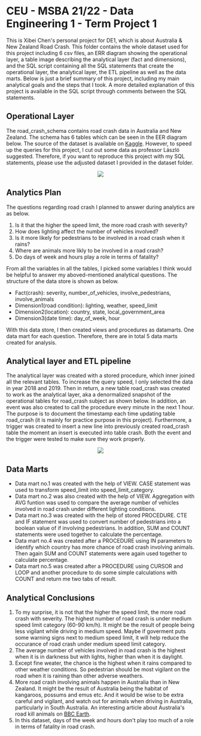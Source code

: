 # CEU - MSBA 21/22 - Data Engineering 1 - Term Project 1
This is Xibei Chen's personal project for DE1, which is about Australia & New Zealand Road Crash. This folder contains the whole dataset used for this project including 6 csv files, an ERR diagram showing the operational layer, a table image describing the analytical layer (fact and dimensions), and the SQL script containing all the SQL statements that create the operational layer, the analytical layer, the ETL pipeline as well as the data marts. Below is just a brief summary of this project, including my main analytical goals and the steps that I took. A more detailed explanation of this project is available in the SQL script through comments between the SQL statements. 

## Operational Layer
The road_crash_schema contains road crash data in Australia and New Zealand. The schema has 6 tables which can be seen in the EER diagram below. The source of the dataset is available on [Kaggle](https://www.kaggle.com/mgray39/australia-new-zealand-road-crash-dataset). However, to speed up the queries for this project,  I cut out some data as professor László suggested. Therefore, if you want to reproduce this project with my SQL statements, please use the adjusted dataset I provided in the dataset folder.
<p align="center">
  <img src="https://github.com/xibei-chen/DE1/blob/main/Term1/eer_diagram.png" />
</p>

## Analytics Plan
The questions regarding road crash I planned to answer during analytics are as below.
1. Is it that the higher the speed limit, the more road crash with severity?
2. How does lighting affect the number of vehicles involved?
3. Is it more likely for pedestrians to be involved in a road crash when it rains?
4. Where are animals more likly to be involved in a road crash?
5. Do days of week and hours play a role in terms of fatality?

From all the variables in all the tables, I picked some variables I think would be helpful to answer my aboved-mentioned analytical questions. The structure of the data store is shown as below.
* Fact(crash): severity, number_of_vehicles, involve_pedestrians, involve_animals
* Dimension1(road condition): lighting, weather, speed_limit
* Dimension2(location): country, state, local_government_area
* Dimension3(date time): day_of_week, hour

With this data store, I then created views and procedures as datamarts. One data mart for each question. Therefore, there are in total 5 data marts created for analysis.

## Analytical layer and ETL pipeline
The analytical layer was created with a stored procedure, which inner joined all the relevant tables. To increase the query speed, I only selected the data in year 2018 and 2019. Then in return, a new table road_crash was created to work as the analytical layer, aka a denormalized snapshot of the operational tables for road_crash subject as shown below. In addition, an event was also created to call the procedure every minute in the next 1 hour. The purpose is to document the timestamp each time updating table road_crash (it is mainly for practice purpose in this project). Furthermore, a trigger was created to insert a new line into previously created road_crash table the moment an insert is executed into table crash. Both the event and the trigger were tested to make sure they work properly. 
<p align="center">
  <img src="https://github.com/xibei-chen/DE1/blob/main/Term1/data%20_store_fact_dimensions.png" />
</p>

## Data Marts
* Data mart no.1 was created with the help of VIEW. CASE statement was used to transform speed_limit into speed_limit_category.
* Data mart no.2 was also created with the help of VIEW. Aggregation with AVG funtion was used to compare the average number of vehicles involved in road crash under different lighting conditions.
* Data mart no.3 was created with the help of stored PROCEDURE. CTE and IF statement was used to convert number of pedestrians into a boolean value of if involving pedestrians. In addition, SUM and COUNT statements were used together to calculate the percentage.
* Data mart no.4 was created after a PROCEDURE using IN parameters to identify which country has more chance of road crash involving animals. Then again SUM and COUNT statements were again used together to calculate percentage.
* Data mart no.5 was created after a PROCEDURE using CURSOR and LOOP and another procedure to do some simple calculations with COUNT and return me two tabs of result.

## Analytical Conclusions
1. To my surprise, it is not that the higher the speed limit, the more road crash with severity. The highest number of road crash is under medium speed limit category (60-90 km/h). It might be the result of people being less vigilant while driving in medium speed. Maybe if goverment puts some warning signs next to medium speed limit, it will help reduce the occurance of road crash under medium speed limit category.
2. The average number of vehicles involved in road crash is the highest when it is in darkness but with lights, higher than when it is daylight.
3. Except fine weater, the chance is the highest when it rains compared to other weather conditions. So pedestrian should be most vigilant on the road when it is raining than other adverse weathers.
4. More road crash involving animals happen in Australia than in New Zealand. It might be the result of Australia being the habitat of kangaroos, possums and emus etc. And it would be wise to be extra careful and vigilant, and watch out for animals when driving in Australia, particularly in South Australia. An interesting article about Australia's road kill animals on [BBC Earth](https://www.bbcearth.com/news/australias-road-kill-map).
5. In this dataset, days of the week and hours don't play too much of a role in terms of fatality in road crash.
